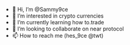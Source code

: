 - 👋 Hi, I’m @Sammy9ce
- 👀 I’m interested in crypto currencies 
- 🌱 I’m currently learning how to.trade
- 💞️ I’m looking to collaborate on near protocol 
- 📫 How to reach me (hes_9ce @twt)

<!---
Sammy9ce/Sammy9ce is a ✨ special ✨ repository because its `README.md` (this file) appears on your GitHub profile.
You can click the Preview link to take a look at your changes.
--->
